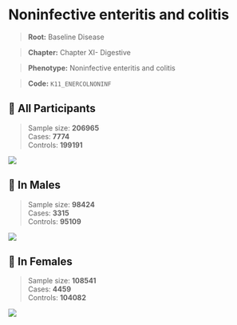 # Noninfective enteritis and colitis

> **Root:** Baseline Disease  

> **Chapter:** Chapter XI- Digestive  

> **Phenotype:** Noninfective enteritis and colitis  

> **Code:** `K11_ENERCOLNONINF`

## 🧪 All Participants  
> Sample size: **206965**  
> Cases: **7774**  
> Controls: **199191**
<img src="/Disease/Figures/ALL/Incidence/K11_ENERCOLNONINF.png"/>
<CsvTable src="/Disease_Data/ALL/Incidence/COX_K11_ENERCOLNONINF.csv" label="🔍 View full results" />

## 👨 In Males  
> Sample size: **98424**  
> Cases: **3315**  
> Controls: **95109**
<img src="/Disease/Figures/Male/Incidence/K11_ENERCOLNONINF.png"/>
<CsvTable src="/Disease_Data/Male/Incidence/COX_K11_ENERCOLNONINF.csv" label="🔍 View full results" />

## 👩 In Females  
> Sample size: **108541**  
> Cases: **4459**  
> Controls: **104082**
<img src="/Disease/Figures/Female/Incidence/K11_ENERCOLNONINF.png"/>
<CsvTable src="/Disease_Data/Female/Incidence/COX_K11_ENERCOLNONINF.csv" label="🔍 View full results" />
